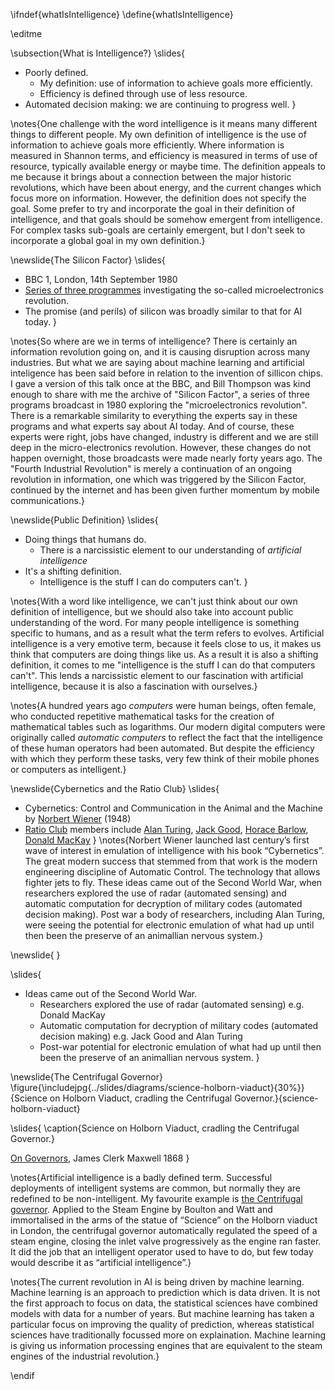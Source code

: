 \ifndef{whatIsIntelligence}
\define{whatIsIntelligence}

\editme

\subsection{What is Intelligence?}
\slides{
* Poorly defined.
    * My definition: use of information to achieve goals more efficiently.
	* Efficiency is defined through use of less resource.
* Automated decision making: we are continuing to progress well.
}

\notes{One challenge with the word intelligence is it means many different things to different people. My own definition of intelligence is the use of information to achieve goals more efficiently. Where information is measured in Shannon terms, and efficiency is measured in terms of use of resource, typically available energy or maybe time. The definition appeals to me because it brings about a connection between the major historic revolutions, which have been about energy, and the current changes which focus more on information. However, the definition does not specify the goal. Some prefer to try and incorporate the goal in their definition of intelligence, and that goals should be somehow emergent from intelligence. For complex tasks sub-goals are certainly emergent, but I don't seek to incorporate a global goal in my own definition.}

\newslide{The Silicon Factor}
\slides{
* BBC 1, London, 14th September 1980
* [Series of three programmes](http://genome.ch.bbc.co.uk/8bb0b5a05c38403280483e2f96aff1b9) investigating the so-called microelectronics revolution.
* The promise (and perils) of silicon was broadly similar to that for AI today.
}

\notes{So where are we in terms of intelligence? There is certainly an information revolution going on, and it is causing disruption across many industries. But what we are saying about machine learning and artificial inteligence has been said before in relation to the invention of sillicon chips. I gave a version of this talk once at the BBC, and Bill Thompson was kind enough to share with me the archive of "Silicon Factor", a series of three programs broadcast in 1980 exploring the "microelectronics revolution". There is a remarkable similarity to everything the experts say in these programs and what experts say about AI today. And of course, these experts were right, jobs have changed, industry is different and we are still deep in the micro-electronics revolution. However, these changes do not happen overnight, those broadcasts were made nearly forty years ago. The "Fourth Industrial Revolution" is merely a continuation of an ongoing revolution in information, one which was triggered by the Silicon Factor, continued by the internet and has been given further momentum by mobile communications.}


\newslide{Public Definition}
\slides{
* Doing things that humans do.
    * There is a narcissistic element to our understanding of *artificial intelligence*
* It's a shifting definition.
    * Intelligence is the stuff I can do computers can't.
}

\notes{With a word like intelligence, we can't just think about our own definition of intelligence, but we should also take into account public understanding of the word. For many people intelligence is something specific to humans, and as a result what the term refers to evolves. Artificial intelligence is a very emotive term, because it feels close to us, it makes us think that computers are doing things like us. As a result it is also a shifting definition, it comes to me "intelligence is the stuff I can do that computers can't". This lends a narcissistic element to our fascination with artificial intelligence, because it is also a fascination with ourselves.}

\notes{A hundred years ago *computers* were human beings, often female, who conducted repetitive mathematical tasks for the creation of mathematical tables such as logarithms. Our modern digital computers were originally called *automatic computers* to reflect the fact that the intelligence of these human operators had been automated. But despite the efficiency with which they perform these tasks, very few think of their mobile phones or computers as intelligent.}

\newslide{Cybernetics and the Ratio Club}
\slides{
* Cybernetics: Control and Communication in the Animal and the Machine by [Norbert Wiener](https://en.wikipedia.org/wiki/Norbert_Wiener) (1948)
* [Ratio Club](https://en.wikipedia.org/wiki/Ratio_Club) members include [Alan Turing](https://en.wikipedia.org/wiki/Alan_Turing), [Jack Good](https://en.wikipedia.org/wiki/I._J._Good), [Horace Barlow](https://en.wikipedia.org/wiki/Horace_Barlow), [Donald MacKay](https://en.wikipedia.org/wiki/Donald_MacCrimmon_MacKay)
}
\notes{Norbert Wiener launched last century’s first wave of interest in emulation of intelligence with his book “Cybernetics”. The great modern success that stemmed from that work is the modern engineering discipline of Automatic Control. The technology that allows fighter jets to fly. These ideas came out of the Second World War, when researchers explored the use of radar (automated sensing) and automatic computation for decryption of military codes (automated decision making). Post war a body of researchers, including Alan Turing, were seeing the potential for electronic emulation of what had up until then been the preserve of an animallian nervous system.}

\newslide{ }

\slides{
* Ideas came out of the Second World War.
    * Researchers explored the use of radar (automated sensing) e.g. Donald MacKay
	* Automatic computation for decryption of military codes (automated decision making) e.g. Jack Good and Alan Turing
	* Post-war potential for electronic emulation of what had up until then been the preserve of an animallian nervous system. 
}

\newslide{The Centrifugal Governor}
\figure{\includejpg{../slides/diagrams/science-holborn-viaduct}{30%}}{Science on Holborn Viaduct, cradling the Centrifugal Governor.}{science-holborn-viaduct}

\slides{
\caption{Science on Holborn Viaduct, cradling the Centrifugal Governor.}

[On Governors](http://www.maths.ed.ac.uk/~v1ranick/papers/maxwell1.pdf), James Clerk Maxwell 1868
}

\notes{Artificial intelligence is a badly defined term. Successful deployments of intelligent systems are common, but normally they are redefined to be non-intelligent. My favourite example is [the Centrifugal governor](https://en.wikipedia.org/wiki/Centrifugal_governor). Applied to the Steam Engine by Boulton and Watt and immortalised in the arms of the statue of “Science” on the Holborn viaduct in London, the centrifugal governor automatically regulated the speed of a steam engine, closing the inlet valve progressively as the engine ran faster. It did the job that an intelligent operator used to have to do, but few today would describe it as “artificial intelligence”.}

\notes{The current revolution in AI is being driven by machine learning. Machine learning is an approach to prediction which is data driven. It is not the first approach to focus on data, the statistical sciences have combined models with data for a number of years. But machine learning has taken a particular focus on improving the quality of prediction, whereas statistical sciences have traditionally focussed more on explaination. Machine learning is giving us information processing engines that are equivalent to the steam engines of the industrial revolution.}

\endif
